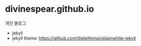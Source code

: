 # divinespear.github.io

개인 블로그

* jekyll
* jekyll theme: https://github.com/thelehhman/plainwhite-jekyll
